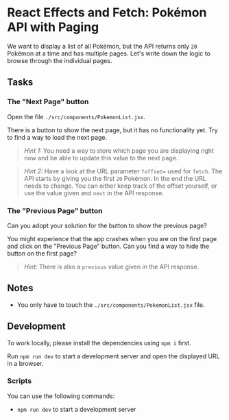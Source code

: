 # React Effects and Fetch: Pokémon API with Paging

We want to display a list of all Pokémon, but the API returns only `20` Pokémon at a time and has multiple pages. Let's write down the logic to browse through the individual pages.

## Tasks

### The "Next Page" button

Open the file `./src/components/PokemonList.jsx`.

There is a button to show the next page, but it has no functionality yet. Try to find a way to load the next page.

> _Hint 1:_ You need a way to store which page you are displaying right now and be able to update this value to the next page.

> _Hint 2:_ Have a look at the URL parameter `?offset=` used for `fetch`. The API starts by giving you the first `20` Pokémon. In the end the URL needs to change. You can either keep track of the offset yourself, or use the value given and `next` in the API response.

### The "Previous Page" button

Can you adopt your solution for the button to show the previous page?

You might experience that the app crashes when you are on the first page and click on the "Previous Page" button. Can you find a way to hide the button on the first page?

> _Hint:_ There is also a `previous` value given in the API response.

## Notes

- You only have to touch the `./src/components/PokemonList.jsx` file.

## Development

To work locally, please install the dependencies using `npm i` first.

Run `npm run dev` to start a development server and open the displayed URL in a browser.

### Scripts

You can use the following commands:

- `npm run dev` to start a development server
